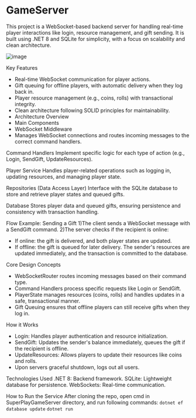 # GameServer
This project is a WebSocket-based backend server for handling real-time player interactions like login, resource management, and gift sending. It is built using .NET 8 and SQLite for simplicity, with a focus on scalability and clean architecture.

![image](https://github.com/user-attachments/assets/571042ec-c648-4598-9dea-976caf4fb42a)



Key Features
  - Real-time WebSocket communication for player actions.
  - Gift queuing for offline players, with automatic delivery when they log back in.
  - Player resource management (e.g., coins, rolls) with transactional integrity.
  - Clean architecture following SOLID principles for maintainability.
  - Architecture Overview
  - Main Components
  - WebSocket Middleware
  - Manages WebSocket connections and routes incoming messages to the correct command handlers.

Command Handlers
Implement specific logic for each type of action (e.g., Login, SendGift, UpdateResources).

Player Service
Handles player-related operations such as logging in, updating resources, and managing player state.

Repositories (Data Access Layer)
Interface with the SQLite database to store and retrieve player states and queued gifts.

Database
Stores player data and queued gifts, ensuring persistence and consistency with transaction handling.

Flow Example: Sending a Gift
1)The client sends a WebSocket message with a SendGift command.
2)The server checks if the recipient is online:
  - If online: the gift is delivered, and both player states are updated.
  - If offline: the gift is queued for later delivery.
The sender's resources are updated immediately, and the transaction is committed to the database.

Core Design Concepts
  - WebSocketRouter routes incoming messages based on their command type.
  - Command Handlers process specific requests like Login or SendGift.
  - PlayerState manages resources (coins, rolls) and handles updates in a safe, transactional manner.
  - Gift Queuing ensures that offline players can still receive gifts when they log in.

How it Works
  - Login: Handles player authentication and resource initialization.
  - SendGift: Updates the sender's balance immediately, queues the gift if the recipient is offline.
  - UpdateResources: Allows players to update their resources like coins and rolls.
  - Upon servers graceful shutdown, logs out all users.

Technologies Used
.NET 8: Backend framework.
SQLite: Lightweight database for persistence.
WebSockets: Real-time communication.

How to Run the Service
After cloning the repo, open cmd in SuperPlayGameServer directory, and run following commands:
```dotnet ef database update```
```dotnet run```


